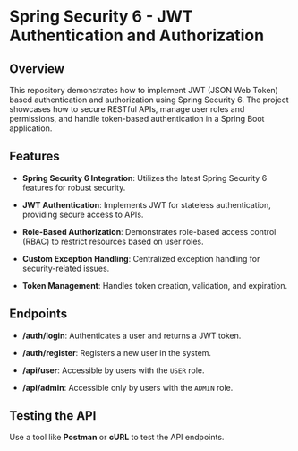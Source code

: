 # Spring Security 6 - JWT Authentication and Authorization

## Overview
This repository demonstrates how to implement JWT (JSON Web Token) based authentication and authorization using Spring Security 6. The project showcases how to secure RESTful APIs, manage user roles and permissions, and handle token-based authentication in a Spring Boot application.

## Features
- **Spring Security 6 Integration**: Utilizes the latest Spring Security 6 features for robust security.
  
- **JWT Authentication**: Implements JWT for stateless authentication, providing secure access to APIs.
  
- **Role-Based Authorization**: Demonstrates role-based access control (RBAC) to restrict resources based on user roles.
  
- **Custom Exception Handling**: Centralized exception handling for security-related issues.
  
- **Token Management**: Handles token creation, validation, and expiration.

## Endpoints
- **/auth/login**: Authenticates a user and returns a JWT token.

- **/auth/register**: Registers a new user in the system.

- **/api/user**: Accessible by users with the `USER` role.

- **/api/admin**: Accessible only by users with the `ADMIN` role.

## Testing the API
Use a tool like **Postman** or **cURL** to test the API endpoints.
